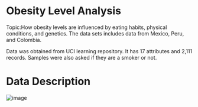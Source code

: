 # Obesity Level Analysis
Topic:How obesity levels are influenced by eating habits, physical conditions, and genetics. The data sets includes data from Mexico, Peru, and Colombia. 

Data was obtained from UCI learning repository. It has 17 attributes and 2,111 records. Samples were also asked if they are a smoker or not.



# Data Description
![image](https://github.com/eparaschou/Obesity-Level-Analysis/assets/148002149/7252fc1d-40c6-4161-b74c-0c98cda1293c)



  
